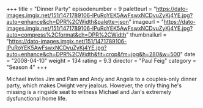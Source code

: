 +++
title = "Dinner Party"
episodenumber = 9
paletteurl = "https://dato-images.imgix.net/151/1471789106-lPuRoYEK5AwFswxNCDvuZyKj4YE.jpg?auto=enhance&ch=DPR%2CWidth&palette=json"
imageurl = "https://dato-images.imgix.net/151/1471789106-lPuRoYEK5AwFswxNCDvuZyKj4YE.jpg?auto=compress%2Cformat&ch=DPR%2CWidth"
thumbnailurl = "https://dato-images.imgix.net/151/1471789106-lPuRoYEK5AwFswxNCDvuZyKj4YE.jpg?auto=enhance&ch=DPR%2CWidth&fit=crop&fm=jpg&h=280&w=500"
date = "2008-04-10"
weight = 134
rating = 9.3
director = "Paul Feig"
category = "Season 4"
+++

Michael invites Jim and Pam and Andy and Angela to a couples-only dinner party, which makes Dwight very jealous. However, the only thing he's missing is a ringside seat to witness Michael and Jan's extremely dysfunctional home life.